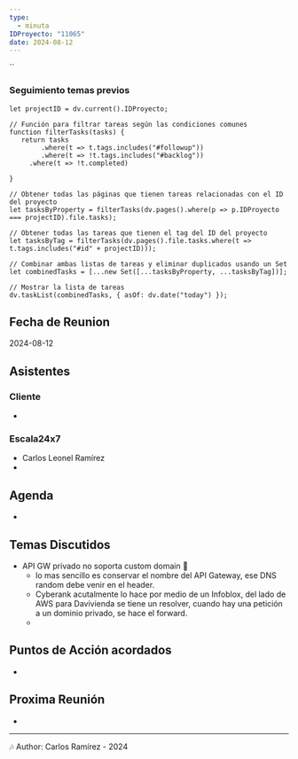 ```yaml
---
type:
  - minuta
IDProyecto: "11065"
date: 2024-08-12
---
```


``

### Seguimiento temas previos

```dataviewjs
let projectID = dv.current().IDProyecto;

// Función para filtrar tareas según las condiciones comunes
function filterTasks(tasks) {
   return tasks
        .where(t => t.tags.includes("#followup"))
        .where(t => !t.tags.includes("#backlog"))
     .where(t => !t.completed)
        
}

// Obtener todas las páginas que tienen tareas relacionadas con el ID del proyecto
let tasksByProperty = filterTasks(dv.pages().where(p => p.IDProyecto === projectID).file.tasks);

// Obtener todas las tareas que tienen el tag del ID del proyecto
let tasksByTag = filterTasks(dv.pages().file.tasks.where(t => t.tags.includes("#id" + projectID)));

// Combinar ambas listas de tareas y eliminar duplicados usando un Set
let combinedTasks = [...new Set([...tasksByProperty, ...tasksByTag])];

// Mostrar la lista de tareas
dv.taskList(combinedTasks, { asOf: dv.date("today") });
 ```
## Fecha de Reunion
2024-08-12

## Asistentes

### Cliente
* 
### Escala24x7
- Carlos Leonel Ramírez
-  

## Agenda
* 
## Temas Discutidos
*  API GW privado no soporta custom domain 🚩
	* lo mas sencillo es conservar el nombre del API Gateway, ese DNS random debe venir en el header.
	* Cyberank acutalmente lo hace por medio de un Infoblox, del lado de AWS para Davivienda se tiene un resolver, cuando hay una petición a un dominio privado, se hace el forward.
	* 

## Puntos de Acción acordados
*  

## Proxima Reunión
*   

---
🎶
Author: Carlos Ramírez - 2024
